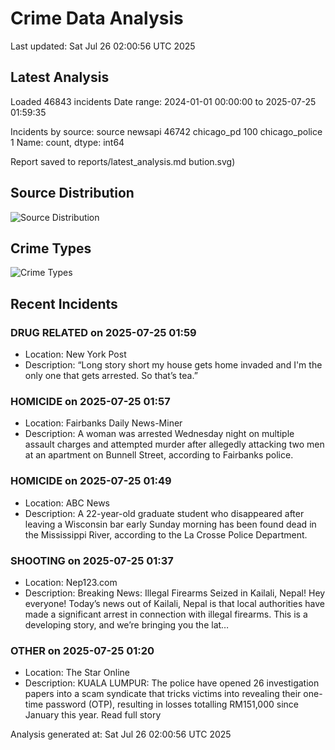 # Crime Data Analysis
Last updated: Sat Jul 26 02:00:56 UTC 2025

## Latest Analysis

Loaded 46843 incidents
Date range: 2024-01-01 00:00:00 to 2025-07-25 01:59:35

Incidents by source:
source
newsapi           46742
chicago_pd          100
chicago_police        1
Name: count, dtype: int64

Report saved to reports/latest_analysis.md
bution.svg)

## Source Distribution
![Source Distribution](images/source_distribution.svg)

## Crime Types
![Crime Types](images/crime_types.svg)

## Recent Incidents

### DRUG RELATED on 2025-07-25 01:59
- Location: New York Post
- Description: “Long story short my house gets home invaded and I'm the only one that gets arrested. So that’s tea.”


### HOMICIDE on 2025-07-25 01:57
- Location: Fairbanks Daily News-Miner
- Description: A woman was arrested Wednesday night on multiple assault charges and attempted murder after allegedly attacking two men at an apartment on Bunnell Street, according to Fairbanks police.


### HOMICIDE on 2025-07-25 01:49
- Location: ABC News
- Description: A 22-year-old graduate student who disappeared after leaving a Wisconsin bar early Sunday morning has been found dead in the Mississippi River, according to the La Crosse Police Department.


### SHOOTING on 2025-07-25 01:37
- Location: Nep123.com
- Description: Breaking News: Illegal Firearms Seized in Kailali, Nepal! Hey everyone! Today’s news out of Kailali, Nepal is that local authorities have made a significant arrest in connection with illegal firearms. This is a developing story, and we’re bringing you the lat…


### OTHER on 2025-07-25 01:20
- Location: The Star Online
- Description: KUALA LUMPUR: The police have opened 26 investigation papers into a scam syndicate that tricks victims into revealing their one-time password (OTP), resulting in losses totalling RM151,000 since January this year. Read full story

Analysis generated at: Sat Jul 26 02:00:56 UTC 2025
